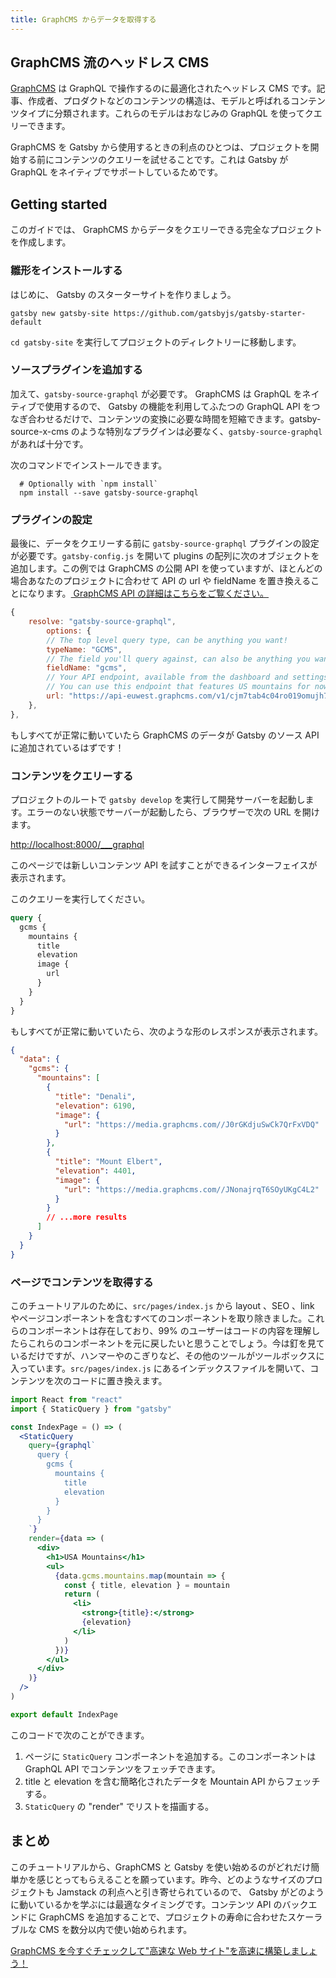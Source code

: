 ```yaml
---
title: GraphCMS からデータを取得する
---
```


## GraphCMS 流のヘッドレス CMS

[GraphCMS](https://graphcms.com?ref="gatsby-headless-docs-top") は GraphQL で操作するのに最適化されたヘッドレス CMS です。記事、作成者、プロダクトなどのコンテンツの構造は、モデルと呼ばれるコンテンツタイプに分類されます。これらのモデルはおなじみの GraphQL を使ってクエリーできます。

GraphCMS を Gatsby から使用するときの利点のひとつは、プロジェクトを開始する前にコンテンツのクエリーを試せることです。これは Gatsby が GraphQL をネイティブでサポートしているためです。

## Getting started

このガイドでは、 GraphCMS からデータをクエリーできる完全なプロジェクトを作成します。

### 雛形をインストールする

はじめに、 Gatsby のスターターサイトを作りましょう。

```shell
gatsby new gatsby-site https://github.com/gatsbyjs/gatsby-starter-default
```

`cd gatsby-site` を実行してプロジェクトのディレクトリーに移動します。

### ソースプラグインを追加する

加えて、`gatsby-source-graphql` が必要です。 GraphCMS は GraphQL をネイティブで使用するので、 Gatsby の機能を利用してふたつの GraphQL API をつなぎ合わせるだけで、コンテンツの変換に必要な時間を短縮できます。gatsby-source-x-cms のような特別なプラグインは必要なく、`gatsby-source-graphql` があれば十分です。

次のコマンドでインストールできます。

```shell
  # Optionally with `npm install`
  npm install --save gatsby-source-graphql
```

### プラグインの設定

最後に、データをクエリーする前に `gatsby-source-graphql` プラグインの設定が必要です。`gatsby-config.js` を開いて plugins の配列に次のオブジェクトを追加します。この例では GraphCMS の公開 API を使っていますが、ほとんどの場合あなたのプロジェクトに合わせて API の url や fieldName を置き換えることになります。[ GraphCMS API の詳細はこちらをご覧ください。](https://docs.graphcms.com/developers/api)

```js
{
    resolve: "gatsby-source-graphql",
        options: {
        // The top level query type, can be anything you want!
        typeName: "GCMS",
        // The field you'll query against, can also be anything you want.
        fieldName: "gcms",
        // Your API endpoint, available from the dashboard and settings window.
        // You can use this endpoint that features US mountains for now.
        url: "https://api-euwest.graphcms.com/v1/cjm7tab4c04ro019omujh708u/master",
    },
},
```

もしすべてが正常に動いていたら GraphCMS のデータが Gatsby のソース API に追加されているはずです！

### コンテンツをクエリーする

プロジェクトのルートで `gatsby develop` を実行して開発サーバーを起動します。エラーのない状態でサーバーが起動したら、ブラウザーで次の URL を開けます。

<http://localhost:8000/___graphql>

このページでは新しいコンテンツ API を試すことができるインターフェイスが表示されます。

このクエリーを実行してください。

```graphql
query {
  gcms {
    mountains {
      title
      elevation
      image {
        url
      }
    }
  }
}
```

もしすべてが正常に動いていたら、次のような形のレスポンスが表示されます。

```json
{
  "data": {
    "gcms": {
      "mountains": [
        {
          "title": "Denali",
          "elevation": 6190,
          "image": {
            "url": "https://media.graphcms.com//J0rGKdjuSwCk7QrFxVDQ"
          }
        },
        {
          "title": "Mount Elbert",
          "elevation": 4401,
          "image": {
            "url": "https://media.graphcms.com//JNonajrqT6SOyUKgC4L2"
          }
        }
        // ...more results
      ]
    }
  }
}
```

### ページでコンテンツを取得する

このチュートリアルのために、`src/pages/index.js` から layout 、SEO 、link やページコンポーネントを含むすべてのコンポーネントを取り除きました。これらのコンポーネントは存在しており、99% のユーザーはコードの内容を理解したらこれらのコンポーネントを元に戻したいと思うことでしょう。今は釘を見ているだけですが、ハンマーやのこぎりなど、その他のツールがツールボックスに入っています。`src/pages/index.js` にあるインデックスファイルを開いて、コンテンツを次のコードに置き換えます。

```jsx
import React from "react"
import { StaticQuery } from "gatsby"

const IndexPage = () => (
  <StaticQuery
    query={graphql`
      query {
        gcms {
          mountains {
            title
            elevation
          }
        }
      }
    `}
    render={data => (
      <div>
        <h1>USA Mountains</h1>
        <ul>
          {data.gcms.mountains.map(mountain => {
            const { title, elevation } = mountain
            return (
              <li>
                <strong>{title}:</strong>
                {elevation}
              </li>
            )
          })}
        </ul>
      </div>
    )}
  />
)

export default IndexPage
```

このコードで次のことができます。

1. ページに `StaticQuery` コンポーネントを追加する。このコンポーネントは GraphQL API でコンテンツをフェッチできます。
2. title と elevation を含む簡略化されたデータを Mountain API からフェッチする。
3. `StaticQuery` の "render" でリストを描画する。

## まとめ

このチュートリアルから、GraphCMS と Gatsby を使い始めるのがどれだけ簡単かを感じとってもらえることを願っています。昨今、どのようなサイズのプロジェクトも Jamstack の利点へと引き寄せられているので、 Gatsby がどのように動いているかを学ぶには最適なタイミングです。コンテンツ API のバックエンドに GraphCMS を追加することで、プロジェクトの寿命に合わせたスケーラブルな CMS を数分以内で使い始められます。

[GraphCMS を今すぐチェックして"高速な Web サイト"を高速に構築しましょう！](https://graphcms.com?ref="gatsby-headless-docs-bottom")
